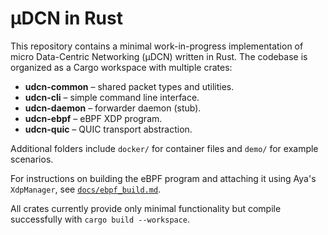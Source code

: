 # μDCN in Rust

This repository contains a minimal work-in-progress implementation of micro Data-Centric Networking (μDCN) written in Rust. The codebase is organized as a Cargo workspace with multiple crates:

- **udcn-common** – shared packet types and utilities.
- **udcn-cli** – simple command line interface.
- **udcn-daemon** – forwarder daemon (stub).
- **udcn-ebpf** – eBPF XDP program.
- **udcn-quic** – QUIC transport abstraction.

Additional folders include `docker/` for container files and `demo/` for example scenarios.

For instructions on building the eBPF program and attaching it using Aya's `XdpManager`, see [`docs/ebpf_build.md`](docs/ebpf_build.md).

All crates currently provide only minimal functionality but compile successfully with `cargo build --workspace`.

